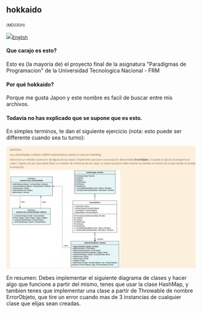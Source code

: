 ## hokkaido 

<span style="font-size: 10px">(MD030H)</span>

<img src="https://flagcdn.com/w20/gb.webp" width="16px">[<span style="font-size: 12px">English</span>](./README.md)</div>

#### Que carajo es esto?

Esto es (la mayoria de) el proyecto final de la asignatura "Paradigmas de Programacion" de la Universidad Tecnologica Nacional - FRM

#### Por qué hokkaido?

Porque me gusta Japon y este nombre es facil de buscar entre mis archivos.

#### Todavia no has explicado que se supone que es esto.

En simples terminos, te dan el siguiente ejercicio (nota: esto puede ser differente cuando sea tu turno):

![](./Diagram.png)

En resumen: Debes implementar el siguiente diagrama de clases y hacer algo que funcione a partir del mismo, tenes que usar la clase HashMap, y tambien tenes que implementar una clase a partir de Throwable de nombre ErrorObjeto, que tire un error cuando mas de 3 instancias de cualquier clase que elijas sean creadas.